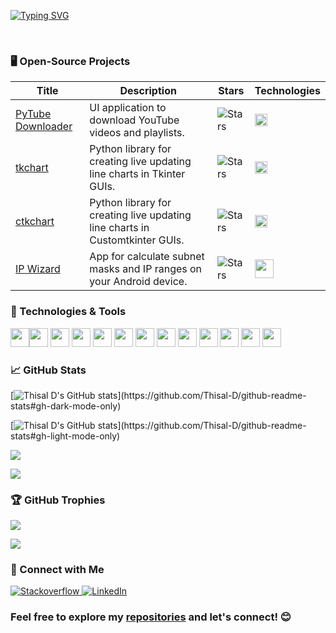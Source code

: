
<p align="center">
<a href="https://github.com/Thisal-D">

[![Typing SVG](https://readme-typing-svg.demolab.com?font=Fira+Code&weight=900&size=30&pause=1000&center=true&vCenter=true&random=true&width=435&lines=Thisal)](https://git.io/typing-svg)

</a>
<br/>


### 🖥️ Open-Source Projects

| Title                                                               | Description                                | Stars                                                                                                                      | Technologies                                                                                                                                 |
|---------------------------------------------------------------------|--------------------------------------------|----------------------------------------------------------------------------------------------------------------------------|----------------------------------------------------------------------------------------------------------------------------------------------|
| [PyTube Downloader](https://github.com/Thisal-D/PyTube-Downloader/) | UI application to download YouTube videos and playlists. | <img alt="Stars" src="https://img.shields.io/github/stars/Thisal-D/PyTube-Downloader?style=flat-square&labelColor=black"/> | <img src="https://user-images.githubusercontent.com/25181517/183423507-c056a6f9-1ba8-4312-a350-19bcbc5a8697.png" width="20px" height="20px"> |
| [tkchart](https://github.com/Thisal-D/tkchart/) | Python library for creating live updating line charts in Tkinter GUIs. | <img alt="Stars" src="https://img.shields.io/github/stars/Thisal-D/tkchart?style=flat-square&labelColor=black"/> |  <img src="https://user-images.githubusercontent.com/25181517/183423507-c056a6f9-1ba8-4312-a350-19bcbc5a8697.png" width="20px" height="20px"> |
| [ctkchart](https://github.com/Thisal-D/ctkchart/) | Python library for creating live updating line charts in Customtkinter GUIs. | <img alt="Stars" src="https://img.shields.io/github/stars/Thisal-D/ctkchart?style=flat-square&labelColor=black"/> | <img src="https://user-images.githubusercontent.com/25181517/183423507-c056a6f9-1ba8-4312-a350-19bcbc5a8697.png" width="20px" height="20px"> |
| [IP Wizard](https://github.com/Thisal-D/ip-wizard/) | App for calculate subnet masks and IP ranges on your Android device. | <img alt="Stars" src="https://img.shields.io/github/stars/Thisal-D/ip-wizard?style=flat-square&labelColor=black"/> | <img src="https://user-images.githubusercontent.com/25181517/117201156-9a724800-adec-11eb-9a9d-3cd0f67da4bc.png" width="30px" height="30px"> |

### 🔧 Technologies & Tools

<img src="https://user-images.githubusercontent.com/25181517/192158954-f88b5814-d510-4564-b285-dff7d6400dad.png" width="30px" height="30px"><img src="https://user-images.githubusercontent.com/25181517/183898674-75a4a1b1-f960-4ea9-abcb-637170a00a75.png" width="30px" height="30px">  <img src="https://user-images.githubusercontent.com/25181517/117447155-6a868a00-af3d-11eb-9cfe-245df15c9f3f.png" width="30px" height="30px"> <img src="https://user-images.githubusercontent.com/25181517/192106070-46255bcf-65e6-4c6b-a296-bf8d0d8fb2a7.png" width="30px" height="30px"> <img src="https://user-images.githubusercontent.com/25181517/192106073-90fffafe-3562-4ff9-a37e-c77a2da0ff58.png" width="30px" height="30px"> <img src="https://user-images.githubusercontent.com/25181517/183423507-c056a6f9-1ba8-4312-a350-19bcbc5a8697.png" width="30px" height="30px"> <img src="https://user-images.githubusercontent.com/25181517/117201156-9a724800-adec-11eb-9a9d-3cd0f67da4bc.png" width="30px" height="30px"> <img src="https://user-images.githubusercontent.com/25181517/121405384-444d7300-c95d-11eb-959f-913020d3bf90.png" width="30px" height="30px"> <img src="https://user-images.githubusercontent.com/25181517/183896128-ec99105a-ec1a-4d85-b08b-1aa1620b2046.png" width="30px" height="30px"> <img src="https://github.com/marwin1991/profile-technology-icons/assets/136815194/82df4543-236b-4e45-9604-5434e3faab17" width="30px" height="30px"> <img src="https://github.com/marwin1991/profile-technology-icons/assets/19180175/3b371807-db7c-45b4-8720-c0cfc901680a" width="30px" height="30px"> <img src="https://user-images.githubusercontent.com/25181517/192108891-d86b6220-e232-423a-bf5f-90903e6887c3.png" width="30px" height="30px"> <img src="https://user-images.githubusercontent.com/25181517/192108895-20dc3343-43e3-4a54-a90e-13a4abbc57b9.png" width="30px" height="30px">

### 📈 GitHub Stats

[![Thisal D's GitHub stats](https://github-readme-stats.vercel.app/api?username=Thisal-D&show_icons=true&theme=github_dark&text_bold=true&show=(reviews,discussions_started,discussions_answered,prs_merged,prs_merged_percentage)&border_radius=8&border_color=30363d)](https://github.com/Thisal-D/github-readme-stats#gh-dark-mode-only)

[![Thisal D's GitHub stats](https://github-readme-stats.vercel.app/api?username=Thisal-D&show_icons=true&theme=github_light&text_bold=true&show=(reviews,discussions_started,discussions_answered,prs_merged,prs_merged_percentage)&border_radius=8)](https://github.com/Thisal-D/github-readme-stats#gh-light-mode-only)

[![](https://github-readme-stats.vercel.app/api/top-langs/?username=Thisal-D&theme=github_dark&include_all_commits=true&count_private=false&layout=compact&border_color=30363d)](https://github.com/Thisal-D/github-readme-stats#gh-dark-mode-only)

[![](https://github-readme-stats.vercel.app/api/top-langs/?username=Thisal-D&theme=github_light&include_all_commits=true&count_private=false&layout=compact)](https://github.com/Thisal-D/github-readme-stats#gh-light-mode-only)


### 🏆 GitHub Trophies

[![](https://github-profile-trophy.vercel.app/?username=Thisal-D&theme=onestar&margin-w=15&margin-h=15)](https://github.com/Thisal-D/github-readme-stats#gh-dark-mode-only)

[![](https://github-profile-trophy.vercel.app/?username=Thisal-D&theme=github_light&margin-w=15&margin-h=15)](https://github.com/Thisal-D/github-readme-stats#gh-light-mode-only)

### 🔗 Connect with Me

<a href="https://stackoverflow.com/users/17652621/thisal" target="blank">
        <img src="https://img.shields.io/badge/-Stackoverflow-FE7A16?style=flat&logo=stack-overflow&logoColor=white" alt="Stackoverflow"/>
</a>
<a href="https://www.linkedin.com/in/thisal-dilmith-2b457b2a7" target="blank">
        <img src="https://img.shields.io/badge/-LinkedIn-0077B5?style=flat&logo=linkedin&logoColor=white" alt="LinkedIn"/>
</a>


### Feel free to explore my [repositories](https://github.com/Thisal-D?tab=repositories) and let's connect! 😊
